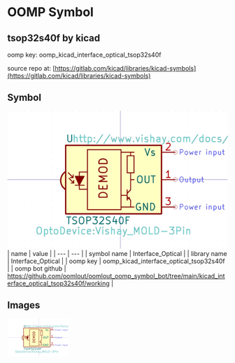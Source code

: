 # OOMP Symbol  
## tsop32s40f  by kicad  
  
oomp key: oomp_kicad_interface_optical_tsop32s40f  
  
source repo at: [https://gitlab.com/kicad/libraries/kicad-symbols](https://gitlab.com/kicad/libraries/kicad-symbols)  
## Symbol  
  
[![working.png](working_600.png)](working.png)  
| name | value | 
| --- | --- | 
| symbol name | Interface_Optical | 
| library name | Interface_Optical | 
| oomp key | oomp_kicad_interface_optical_tsop32s40f | 
| oomp bot github | https://github.com/oomlout/oomlout_oomp_symbol_bot/tree/main/kicad_interface_optical_tsop32s40f/working | 
## Images  
  
[![working.png](working_140.png)](working.png)  
